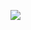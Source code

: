 [![](https://jitpack.io/v/ghorbani-m/go-fula-release.svg)](https://jitpack.io/#ghorbani-m/go-fula-release)
